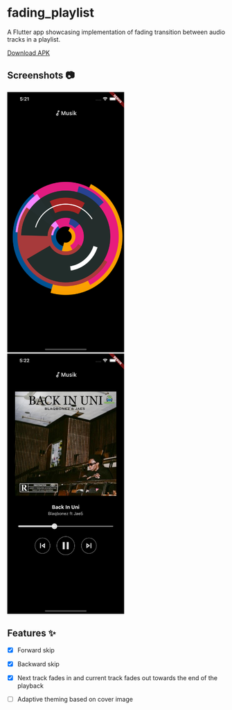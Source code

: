 # fading_playlist

A Flutter app showcasing implementation of fading transition between audio tracks in a playlist.

[Download APK](https://drive.google.com/u/0/uc?id=1BCuowR-qpeRpraR2Tbgb6a8Tc4NN8JIr&export=download)

## Screenshots 📷

<img src="https://raw.githubusercontent.com/Crazelu/fading_playlist/main/screenshots/screen1.png" width="270" height="600"> <img src="https://raw.githubusercontent.com/Crazelu/fading_playlist/main/screenshots/screen2.png" width="270" height="600">

## Features ✨

- [x] Forward skip
- [x] Backward skip
- [x] Next track fades in and current track fades out towards the end of the playback
- [ ] Adaptive theming based on cover image


